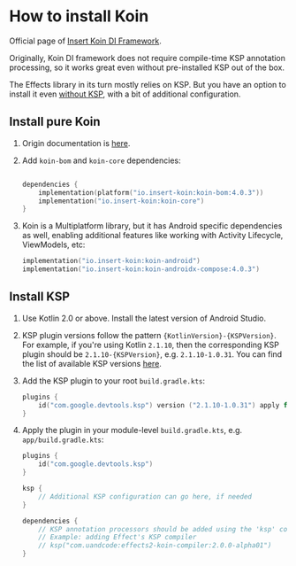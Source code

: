 # How to install Koin 

Official page of [Insert Koin DI Framework](https://insert-koin.io/).

Originally, Koin DI framework does not require compile-time KSP annotation processing, so
it works great even without pre-installed KSP out of the box. 

The Effects library in its turn mostly relies on KSP. But you have an option to install it
even [without KSP](no-ksp-installation.md), with a bit of additional configuration.

## Install pure Koin

1. Origin documentation is [here](https://insert-koin.io/docs/setup/koin/).
2. Add `koin-bom` and `koin-core` dependencies:

   ```kotlin
   
   dependencies {
       implementation(platform("io.insert-koin:koin-bom:4.0.3"))
       implementation("io.insert-koin:koin-core")
   }
   ```

3. Koin is a Multiplatform library, but it has Android specific dependencies as well,
   enabling additional features like working with Activity Lifecycle, ViewModels, etc:

   ```kotlin
   implementation("io.insert-koin:koin-android")
   implementation("io.insert-koin:koin-androidx-compose:4.0.3")
   ```

## Install KSP

1. Use Kotlin 2.0 or above. Install the latest version of Android Studio.
2. KSP plugin versions follow the pattern `{KotlinVersion}-{KSPVersion}`.
   For example, if you're using Kotlin `2.1.10`, then the corresponding KSP plugin should be `2.1.10-{KSPVersion}`,
   e.g. `2.1.10-1.0.31`. You can find the list of available KSP versions [here](https://mvnrepository.com/artifact/com.google.devtools.ksp/com.google.devtools.ksp.gradle.plugin?repo=central).
3. Add the KSP plugin to your root `build.gradle.kts`:

   ```kotlin
   plugins {
       id("com.google.devtools.ksp") version ("2.1.10-1.0.31") apply false
   }
   ```

4. Apply the plugin in your module-level `build.gradle.kts`, e.g. `app/build.gradle.kts`:

   ```kotlin
   plugins {
       id("com.google.devtools.ksp")
   }
   
   ksp {
       // Additional KSP configuration can go here, if needed
   }
   
   dependencies {
       // KSP annotation processors should be added using the 'ksp' configuration
       // Example: adding Effect's KSP compiler
       // ksp("com.uandcode:effects2-koin-compiler:2.0.0-alpha01")
   }
   ```
